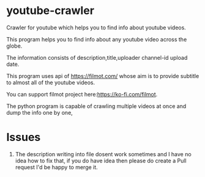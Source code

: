 # youtube-crawler
Crawler for youtube which helps you to find info about youtube videos.

This program helps you to find info about any youtube video across the globe.

The information consists of description,title,uploader channel-id
upload date.

This program uses api of https://filmot.com/ whose aim is to provide subtitle to almost all of the youtube videos.

You can support filmot project here:https://ko-fi.com/filmot.

The python program is capable of crawling multiple videos at once and dump the info one by one,

# Issues
1. The description writing into file dosent work sometimes and I have no idea how to fix that, if you do have idea then please do create a Pull request I'd be happy to merge it.
